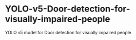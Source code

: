 # YOLO-v5-Door-detection-for-visually-impaired-people
YOLO v5 model for Door detection for visually impaired people
